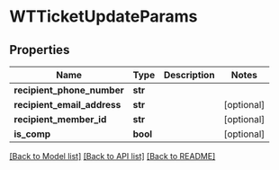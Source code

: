 # WTTicketUpdateParams


## Properties
Name | Type | Description | Notes
------------ | ------------- | ------------- | -------------
**recipient_phone_number** | **str** |  | 
**recipient_email_address** | **str** |  | [optional] 
**recipient_member_id** | **str** |  | [optional] 
**is_comp** | **bool** |  | [optional] 

[[Back to Model list]](../README.md#documentation-for-models) [[Back to API list]](../README.md#documentation-for-api-endpoints) [[Back to README]](../README.md)


